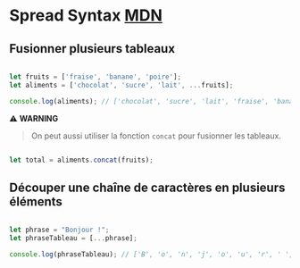 # Spread Syntax [MDN](https://developer.mozilla.org/fr/docs/Web/JavaScript/Reference/Operators/Spread_syntax)

## Fusionner plusieurs tableaux

```js

let fruits = ['fraise', 'banane', 'poire'];
let aliments = ['chocolat', 'sucre', 'lait', ...fruits];

console.log(aliments); // ['chocolat', 'sucre', 'lait', 'fraise', 'banane', 'poire']

```

⚠️ **WARNING**
> On peut aussi utiliser la fonction `concat` pour fusionner les tableaux.


```js

let total = aliments.concat(fruits);

```

## Découper une chaîne de caractères en plusieurs éléments

```js

let phrase = "Bonjour !";
let phraseTableau = [...phrase];

console.log(phraseTableau); // ['B', 'o', 'n', 'j', 'o', 'u', 'r', ' ', '!']

```
